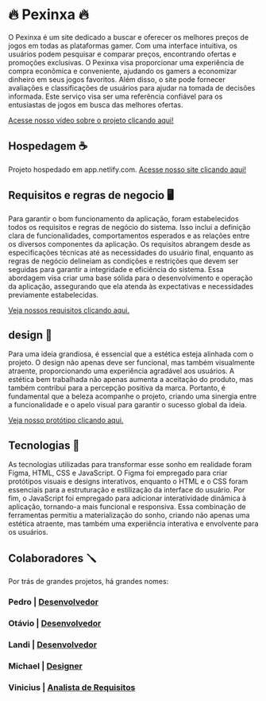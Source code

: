 # 🔥    Pexinxa    🔥 

O Pexinxa é um site dedicado a buscar e oferecer os melhores preços de jogos em todas as plataformas gamer. Com uma interface intuitiva, os usuários podem pesquisar e comparar preços, encontrando ofertas e promoções exclusivas. O Pexinxa visa proporcionar uma experiência de compra econômica e conveniente, ajudando os gamers a economizar dinheiro em seus jogos favoritos. Além disso, o site pode fornecer avaliações e classificações de usuários para ajudar na tomada de decisões informada. Este serviço visa ser uma referência confiável para os entusiastas de jogos em busca das melhores ofertas.

[Acesse nosso vídeo sobre o projeto clicando aqui!](https://youtu.be/lwW0m_KWYtQ)

## Hospedagem ☕️

Projeto hospedado em app.netlify.com. [Acesse nosso site clicando aqui!](https://pexinxa.netlify.app/)

## Requisitos e regras de negocio 🖥️


Para garantir o bom funcionamento da aplicação, foram estabelecidos todos os requisitos e regras de negócio do sistema. Isso inclui a definição clara de funcionalidades, comportamentos esperados e as relações entre os diversos componentes da aplicação. Os requisitos abrangem desde as especificações técnicas até as necessidades do usuário final, enquanto as regras de negócio delineiam as condições e restrições que devem ser seguidas para garantir a integridade e eficiência do sistema. Essa abordagem visa criar uma base sólida para o desenvolvimento e operação da aplicação, assegurando que ela atenda às expectativas e necessidades previamente estabelecidas.

[Veja nossos requisitos clicando aqui.](https://docs.google.com/document/d/1QwlEoqyKXiD5TdkHfYo1YUh3-iCTVUOOPqbMq-6SUJk/edit)

## design 🦄


Para uma ideia grandiosa, é essencial que a estética esteja alinhada com o projeto. O design não apenas deve ser funcional, mas também visualmente atraente, proporcionando uma experiência agradável aos usuários. A estética bem trabalhada não apenas aumenta a aceitação do produto, mas também contribui para a percepção positiva da marca. Portanto, é fundamental que a beleza acompanhe o projeto, criando uma sinergia entre a funcionalidade e o apelo visual para garantir o sucesso global da ideia.

[Veja nosso protótipo clicando aqui.](https://www.figma.com/proto/OZpzEa5PF0TumUeuCrcXfG/PEXINXA-DESKTOP?type=design&node-id=2-45&t=YQwIIYCuRioyXrhU-1&scaling=min-zoom&page-id=0%3A1&mode=design)

## Tecnologias 🤖


As tecnologias utilizadas para transformar esse sonho em realidade foram Figma, HTML, CSS e JavaScript. O Figma foi empregado para criar protótipos visuais e designs interativos, enquanto o HTML e o CSS foram essenciais para a estruturação e estilização da interface do usuário. Por fim, o JavaScript foi empregado para adicionar interatividade dinâmica à aplicação, tornando-a mais funcional e responsiva. Essa combinação de ferramentas permitiu a materialização do sonho, criando não apenas uma estética atraente, mas também uma experiência interativa e envolvente para os usuários.

## Colaboradores 🪛

Por trás de grandes projetos, há grandes nomes:
### Pedro | [Desenvolvedor](https://github.com/Akcio23)
### Otávio | [Desenvolvedor](https://github.com/OtavioColimo)
### Landi | [Desenvolvedor](https://github.com/jmlandi)
### Michael | [Designer](https://github.com/mikebenedito)
### Vinicius | [Analista de Requisitos](https://github.com/ViniciusNC)
